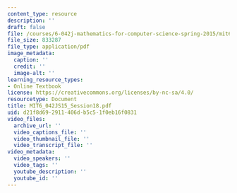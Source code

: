 ```yaml
---
content_type: resource
description: ''
draft: false
file: /courses/6-042j-mathematics-for-computer-science-spring-2015/mit6_042js15_session18.pdf
file_size: 833287
file_type: application/pdf
image_metadata:
  caption: ''
  credit: ''
  image-alt: ''
learning_resource_types:
- Online Textbook
license: https://creativecommons.org/licenses/by-nc-sa/4.0/
resourcetype: Document
title: MIT6_042JS15_Session18.pdf
uid: d21f8d69-2911-406d-b5c5-1f0eb16f0831
video_files:
  archive_url: ''
  video_captions_file: ''
  video_thumbnail_file: ''
  video_transcript_file: ''
video_metadata:
  video_speakers: ''
  video_tags: ''
  youtube_description: ''
  youtube_id: ''
---
```

